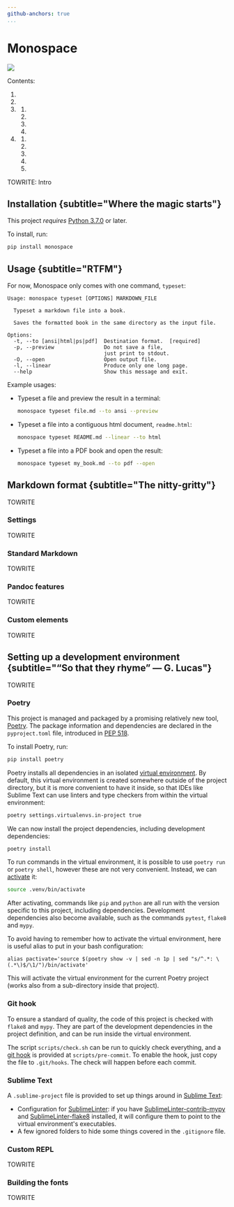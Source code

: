 ```yaml
---
github-anchors: true
...
```


# Monospace

![](logo)

Contents:

1. [](#installation)
1. [](#usage)
1. [](#markdown-format)
    1. [](#settings)
    1. [](#standard-markdown)
    1. [](#pandoc-features)
    1. [](#custom-elements)
1. [](#setting-up-a-development-environment)
    1. [](#poetry)
    1. [](#git-hook)
    1. [](#sublime-text)
    1. [](#custom-repl)
    1. [](#building-the-fonts)

TOWRITE: Intro

## Installation {subtitle="Where the magic starts"}

This project _requires_ [Python 3.7.0](https://www.python.org/downloads/release/python-370/) or later.

To install, run:

```bash
pip install monospace
```

## Usage {subtitle="RTFM"}

For now, Monospace only comes with one command, `typeset`:

```plain
Usage: monospace typeset [OPTIONS] MARKDOWN_FILE

  Typeset a markdown file into a book.

  Saves the formatted book in the same directory as the input file.

Options:
  -t, --to [ansi|html|ps|pdf]  Destination format.  [required]
  -p, --preview                Do not save a file,
                               just print to stdout.
  -O, --open                   Open output file.
  -l, --linear                 Produce only one long page.
  --help                       Show this message and exit.
```

Example usages:

- Typeset a file and preview the result in a terminal:

    ```bash
    monospace typeset file.md --to ansi --preview
    ```
- Typeset a file into a contiguous html document, `readme.html`:

    ```bash
    monospace typeset README.md --linear --to html
    ```
- Typeset a file into a PDF book and open the result:

    ```bash
    monospace typeset my_book.md --to pdf --open
    ```

## Markdown format {subtitle="The nitty-gritty"}

TOWRITE

### Settings

TOWRITE

### Standard Markdown

TOWRITE

### Pandoc features

TOWRITE

### Custom elements

TOWRITE

## Setting up a development environment {subtitle="“So that they rhyme” — G. Lucas"}

TOWRITE

### Poetry

This project is managed and packaged by a promising relatively new tool, [Poetry](https://github.com/sdispater/poetry/). The package information and dependencies are declared in the `pyproject.toml` file, introduced in [PEP 518](https://www.python.org/dev/peps/pep-0518/).

To install Poetry, run:

```bash
pip install poetry
```

Poetry installs all dependencies in an isolated [virtual environment](https://docs.python.org/3/tutorial/venv.html). By default, this virtual environment is created somewhere outside of the project directory, but it is more convenient to have it inside, so that IDEs like Sublime Text can use linters and type checkers from within the virtual environment:

```bash
poetry settings.virtualenvs.in-project true
```

We can now install the project dependencies, including development dependencies:

```bash
poetry install
```

To run commands in the virtual environment, it is possible to use `poetry run` or `poetry shell`, however these are not very convenient. Instead, we can [activate](https://docs.python.org/3/tutorial/venv.html#creating-virtual-environments) it:

```bash
source .venv/bin/activate
```

After activating, commands like `pip` and `python` are all run with the version specific to this project, including dependencies. Development dependencies also become available, such as the commands `pytest`, `flake8` and `mypy`.

To avoid having to remember how to activate the virtual environment, here is useful alias to put in your bash configuration:

```
alias pactivate='source $(poetry show -v | sed -n 1p | sed "s/^.*: \(.*\)$/\1/")/bin/activate'
```

This will activate the virtual environment for the current Poetry project (works also from a sub-directory inside that project).

### Git hook

To ensure a standard of quality, the code of this project is checked with `flake8` and `mypy`. They are part of the development dependencies in the project definition, and can be run inside the virtual environment.

The script `scripts/check.sh` can be run to quickly check everything, and a [git hook](https://githooks.com/) is provided at `scripts/pre-commit`. To enable the hook, just copy the file to `.git/hooks`. The check will happen before each commit.

### Sublime Text

A `.sublime-project` file is provided to set up things around in [Sublime Text](https://www.sublimetext.com/):

- Configuration for [SublimeLinter](https://github.com/SublimeLinter/SublimeLinter): if you have [SublimeLinter-contrib-mypy](https://github.com/fredcallaway/SublimeLinter-contrib-mypy) and [SublimeLinter-flake8](https://github.com/SublimeLinter/SublimeLinter-flake8) installed, it will configure them to point to the virtual environment's executables.
- A few ignored folders to hide some things covered in the `.gitignore` file.

### Custom REPL

TOWRITE

### Building the fonts

TOWRITE
